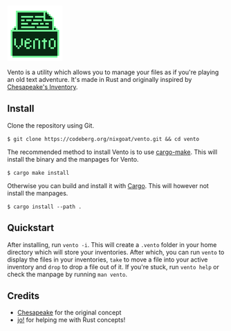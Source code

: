 ![Vento](assets/logo.png "Vento")

Vento is a utility which allows you to manage your files as if you're playing an old text adventure. It's made in Rust and originally inspired by [Chesapeake's Inventory](https://github.com/mothdotmonster/inventory).

## Install

Clone the repository using Git.

```
$ git clone https://codeberg.org/nixgoat/vento.git && cd vento
```

The recommended method to install Vento is to use [cargo-make](https://crates.io/crates/cargo-make/0.3.54#usage-conditions-structure). This will install the binary and the manpages for Vento.

```
$ cargo make install
```

Otherwise you can build and install it with [Cargo](https://rustup.rs/). This will however not install the manpages.

```
$ cargo install --path .
```

## Quickstart

After installing, run `vento -i`. This will create a `.vento` folder in your home directory which will store your inventories. After which, you can run `vento` to display the files in your inventories, `take` to move a file into your active inventory and `drop` to drop a file out of it. If you're stuck, run `vento help` or check the manpage by running `man vento`.

## Credits

- [Chesapeake](https://moth.monster/) for the original concept
- [jo!](https://codeberg.org/j0) for helping me with Rust concepts!
